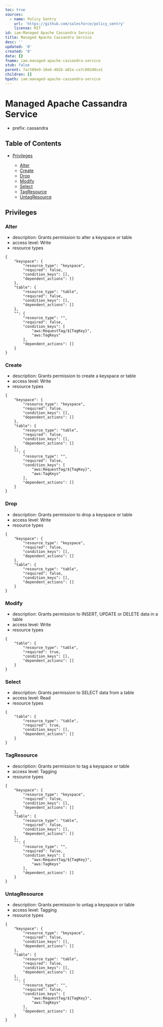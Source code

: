 ```yaml
---
toc: true
sources:
  - name: Policy Sentry
    url: 'https://github.com/salesforce/policy_sentry'
    license: MIT
id: iam-Managed Apache Cassandra Service
title: Managed Apache Cassandra Service
desc: ''
updated: '0'
created: '0'
data: {}
fname: iam.managed-apache-cassandra-service
stub: false
parent: 7ac589e9-18e6-402b-a01e-ca7c802d0ce1
children: []
hpath: iam.managed-apache-cassandra-service
---
```

# Managed Apache Cassandra Service

- prefix: cassandra

## Table of Contents

- [Privileges](#privileges)

  - [Alter](#alter)
  - [Create](#create)
  - [Drop](#drop)
  - [Modify](#modify)
  - [Select](#select)
  - [TagResource](#tagresource)
  - [UntagResource](#untagresource)

## Privileges

### Alter

- description: Grants permission to alter a keyspace or table
- access level: Write
- resource types

```
{
    "keyspace": {
        "resource_type": "keyspace",
        "required": false,
        "condition_keys": [],
        "dependent_actions": []
    },
    "table": {
        "resource_type": "table",
        "required": false,
        "condition_keys": [],
        "dependent_actions": []
    },
    "": {
        "resource_type": "",
        "required": false,
        "condition_keys": [
            "aws:RequestTag/${TagKey}",
            "aws:TagKeys"
        ],
        "dependent_actions": []
    }
}
```

### Create

- description: Grants permission to create a keyspace or table
- access level: Write
- resource types

```
{
    "keyspace": {
        "resource_type": "keyspace",
        "required": false,
        "condition_keys": [],
        "dependent_actions": []
    },
    "table": {
        "resource_type": "table",
        "required": false,
        "condition_keys": [],
        "dependent_actions": []
    },
    "": {
        "resource_type": "",
        "required": false,
        "condition_keys": [
            "aws:RequestTag/${TagKey}",
            "aws:TagKeys"
        ],
        "dependent_actions": []
    }
}
```

### Drop

- description: Grants permission to drop a keyspace or table
- access level: Write
- resource types

```
{
    "keyspace": {
        "resource_type": "keyspace",
        "required": false,
        "condition_keys": [],
        "dependent_actions": []
    },
    "table": {
        "resource_type": "table",
        "required": false,
        "condition_keys": [],
        "dependent_actions": []
    }
}
```

### Modify

- description: Grants permission to INSERT, UPDATE or DELETE data in a table
- access level: Write
- resource types

```
{
    "table": {
        "resource_type": "table",
        "required": true,
        "condition_keys": [],
        "dependent_actions": []
    }
}
```

### Select

- description: Grants permission to SELECT data from a table
- access level: Read
- resource types

```
{
    "table": {
        "resource_type": "table",
        "required": true,
        "condition_keys": [],
        "dependent_actions": []
    }
}
```

### TagResource

- description: Grants permission to tag a keyspace or table
- access level: Tagging
- resource types

```
{
    "keyspace": {
        "resource_type": "keyspace",
        "required": false,
        "condition_keys": [],
        "dependent_actions": []
    },
    "table": {
        "resource_type": "table",
        "required": false,
        "condition_keys": [],
        "dependent_actions": []
    },
    "": {
        "resource_type": "",
        "required": false,
        "condition_keys": [
            "aws:RequestTag/${TagKey}",
            "aws:TagKeys"
        ],
        "dependent_actions": []
    }
}
```

### UntagResource

- description: Grants permission to untag a keyspace or table
- access level: Tagging
- resource types

```
{
    "keyspace": {
        "resource_type": "keyspace",
        "required": false,
        "condition_keys": [],
        "dependent_actions": []
    },
    "table": {
        "resource_type": "table",
        "required": false,
        "condition_keys": [],
        "dependent_actions": []
    },
    "": {
        "resource_type": "",
        "required": false,
        "condition_keys": [
            "aws:RequestTag/${TagKey}",
            "aws:TagKeys"
        ],
        "dependent_actions": []
    }
}
```
